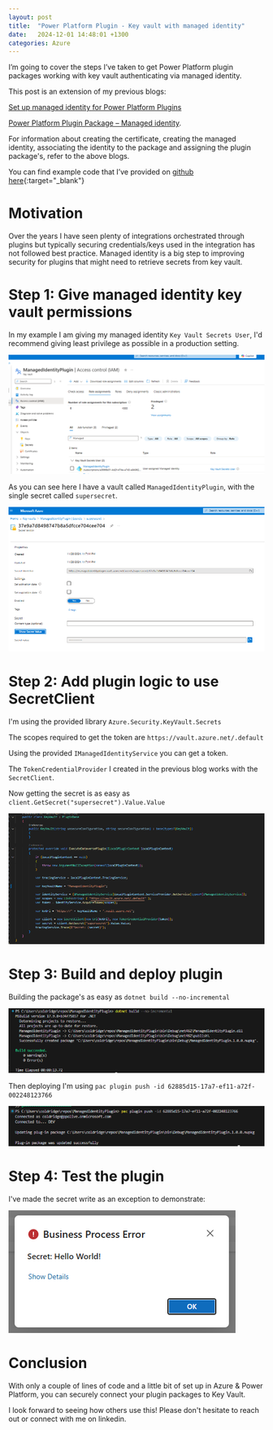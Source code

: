 ```yaml
---
layout: post
title:  "Power Platform Plugin - Key vault with managed identity"
date:   2024-12-01 14:48:01 +1300
categories: Azure
---
```


I’m going to cover the steps I’ve taken to get Power Platform plugin packages working with key vault authenticating via managed identity.

This post is an extension of my previous blogs:

[Set up managed identity for Power Platform Plugins](/azure/2024/10/14/set-up-managed-identity-for-power-platform-plugins.html)

[Power Platform Plugin Package – Managed identity](/azure/2024/11/22/power-platform-plugin-package-managed-identity.html).

For information about creating the certificate, creating the managed identity, associating the identity to the package and assigning the plugin package's, refer to the above blogs.

You can find example code that I’ve provided on [github here](https://github.com/Cliveo/ManagedIdentityPlugin){:target="_blank"}

# Motivation
Over the years I have seen plenty of integrations orchestrated through plugins but typically securing credentials/keys used in the integration has not followed best practice. Managed identity is a big step to improving security for plugins that might need to retrieve secrets from key vault.

# Step 1: Give managed identity key vault permissions

In my example I am giving my managed identity `Key Vault Secrets User`, I'd recommend giving least privilege as possible in a production setting.

![here](/assets/plugin-key-vault/1.png)


As you can see here I have a vault called `ManagedIdentityPlugin`, with the single secret called `supersecret`.

![here](/assets/plugin-key-vault/2.png)

# Step 2: Add plugin logic to use SecretClient

I'm using the provided library `Azure.Security.KeyVault.Secrets`

The scopes required to get the token are `https://vault.azure.net/.default`

Using the provided `IManagedIdentityService` you can get a token.

The `TokenCredentialProvider` I created in the previous blog works with the `SecretClient`.

Now getting the secret is as easy as `client.GetSecret("supersecret").Value.Value`

![here](/assets/plugin-key-vault/3.png)

# Step 3: Build and deploy plugin

Building the package's as easy as `dotnet build --no-incremental`

![here](/assets/plugin-key-vault/4.png)

Then deploying I'm using `pac plugin push -id 62885d15-17a7-ef11-a72f-002248123766`

![here](/assets/plugin-key-vault/5.png)

# Step 4: Test the plugin

I've made the secret write as an exception to demonstrate:

![here](/assets/plugin-key-vault/6.png)

# Conclusion

With only a couple of lines of code and a little bit of set up in Azure & Power Platform, you can securely connect your plugin packages to Key Vault.

I look forward to seeing how others use this! Please don't hesitate to reach out or connect with me on linkedin.